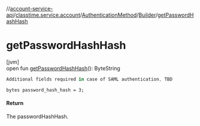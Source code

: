 //[account-service-api](../../../../index.md)/[classtime.service.account](../../index.md)/[AuthenticationMethod](../index.md)/[Builder](index.md)/[getPasswordHashHash](get-password-hash-hash.md)

# getPasswordHashHash

[jvm]\
open fun [getPasswordHashHash](get-password-hash-hash.md)(): ByteString

```kotlin
Additional fields required in case of SAML authentication, TBD

```
`bytes password_hash_hash = 3;`

#### Return

The passwordHashHash.
